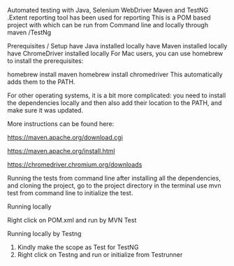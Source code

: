 Automated testing with Java, Selenium WebDriver Maven  and TestNG .Extent reporting tool has been used for reporting
This is a POM based project  with  which can be run from Command line  and locally through maven /TestNg

Prerequisites / Setup
have Java installed locally
have Maven installed locally
have ChromeDriver installed locally
For Mac users, you can use homebrew to install the prerequisites:

homebrew install maven
homebrew install chromedriver
This automatically adds them to the PATH.

For other operating systems, it is a bit more complicated: you need to install the dependencies locally and then also add their location to the PATH, and make sure it was updated.

More instructions can be found here:

https://maven.apache.org/download.cgi

https://maven.apache.org/install.html

https://chromedriver.chromium.org/downloads

Running the tests from command line
after installing all the dependencies, and cloning the project, go to the project directory in the terminal
use mvn test from command line to initialize the test.

Running locally

Right click on POM.xml and run by MVN Test

Running locally by Testng
1. Kindly make the scope as Test for TestNG 
2. Right click on Testng and run or initialize from Testrunner
 
